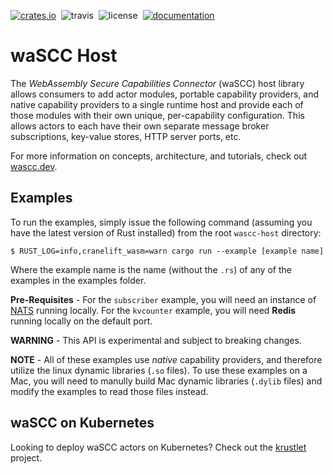 [![crates.io](https://img.shields.io/crates/v/wascc-host.svg)](https://crates.io/crates/wascc-host)&nbsp;
![travis](https://travis-ci.org/wascc/wascc-host.svg?branch=master)&nbsp;
![license](https://img.shields.io/crates/l/wascc-host.svg)&nbsp;
[![documentation](https://docs.rs/wascc-host/badge.svg)](https://docs.rs/wascc-host)

# waSCC Host

The _WebAssembly Secure Capabilities Connector_ (waSCC) host library allows consumers to add actor modules, portable capability providers, and native capability providers to a single runtime host and provide each of those modules with their own unique, per-capability configuration. This allows actors to each have their own separate message broker subscriptions, key-value stores, HTTP server ports, etc.

For more information on concepts, architecture, and tutorials, check out [wascc.dev](https://wascc.dev).

## Examples

To run the examples, simply issue the following command (assuming you have the latest version of Rust installed) from the root `wascc-host` directory:

```
$ RUST_LOG=info,cranelift_wasm=warn cargo run --example [example name]
```

Where the example name is the name (without the `.rs`) of any of the examples in the examples folder.

**Pre-Requisites** - For the `subscriber` example, you will need an instance of [NATS](https://nats.io) running locally. For the `kvcounter` example, you will need **Redis** running locally on the default port.

**WARNING** - This API is experimental and subject to breaking changes.

**NOTE** - All of these examples use _native_ capability providers, and therefore utilize the linux dynamic libraries (`.so` files). To use these examples on a Mac, you will need to manully build Mac dynamic libraries (`.dylib` files) and modify the examples to read those files instead.

## waSCC on Kubernetes

Looking to deploy waSCC actors on Kubernetes? Check out the [krustlet](https://github.com/deislabs/krustlet) project.
